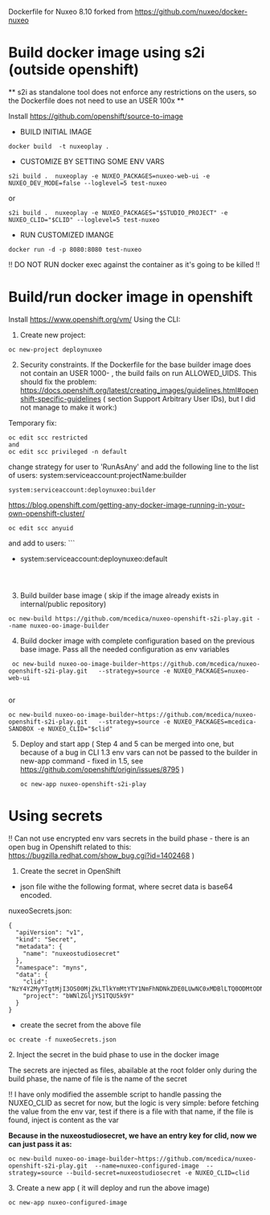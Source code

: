 Dockerfile for Nuxeo 8.10 forked from https://github.com/nuxeo/docker-nuxeo

# Build docker image using s2i (outside openshift)
** s2i as standalone tool does not enforce any restrictions on the users, so the Dockerfile does not need to use an USER 100x **


Install https://github.com/openshift/source-to-image


 
* BUILD INITIAL IMAGE
```
docker build  -t nuxeoplay .
```

*  CUSTOMIZE BY SETTING SOME ENV VARS
```
s2i build .  nuxeoplay -e NUXEO_PACKAGES=nuxeo-web-ui -e NUXEO_DEV_MODE=false --loglevel=5 test-nuxeo
```
or
```
s2i build .  nuxeoplay -e NUXEO_PACKAGES="$STUDIO_PROJECT" -e NUXEO_CLID="$CLID" --loglevel=5 test-nuxeo
```

*  RUN CUSTOMIZED IMANGE
```
docker run -d -p 8080:8080 test-nuxeo
```
!! DO NOT RUN docker exec against the container as it's going to be killed !!


# Build/run docker image in openshift
Install https://www.openshift.org/vm/
Using the CLI:

1. Create new project:

```
oc new-project deploynuxeo
```

2. Security constraints. If the Dockerfile for the base builder image does not contain an USER 1000- , the build fails on run ALLOWED_UIDS. This should fix the problem:
 https://docs.openshift.org/latest/creating_images/guidelines.html#openshift-specific-guidelines  ( section Support Arbitrary User IDs), but I did not manage to make it work:)
 
 Temporary fix:
 ```
 oc edit scc restricted
 and
 oc edit scc privileged -n default
 ```
 change strategy for user to 'RunAsAny' and add the following line to the list of users:
 system:serviceaccount:projectName:builder
 
  ```
  system:serviceaccount:deploynuxeo:builder
  ```
  https://blog.openshift.com/getting-any-docker-image-running-in-your-own-openshift-cluster/
  
   ```
 oc edit scc anyuid
  ```
  
  and add to users:
    ```
  - system:serviceaccount:deploynuxeo:default
    ```
  
  
3. Build builder base image ( skip if the image already exists in internal/public repository)
  ```
  oc new-build https://github.com/mcedica/nuxeo-openshift-s2i-play.git --name nuxeo-oo-image-builder
   ```
   
4. Build docker image with complete configuration based on the previous base image. Pass all the needed configuration as env variables 
  
  ```  
   oc new-build nuxeo-oo-image-builder~https://github.com/mcedica/nuxeo-openshift-s2i-play.git   --strategy=source -e NUXEO_PACKAGES=nuxeo-web-ui
   
   ```
   or
   ```  
   oc new-build nuxeo-oo-image-builder~https://github.com/mcedica/nuxeo-openshift-s2i-play.git   --strategy=source -e NUXEO_PACKAGES=mcedica-SANDBOX -e NUXEO_CLID="$clid"
   
   ```  
5. Deploy and start app ( Step 4 and 5 can be merged into one, but because of a bug in CLI 1.3 env vars can not be passed to the builder in new-app command - fixed in 1.5, see https://github.com/openshift/origin/issues/8795 )
   
   ```
   oc new-app nuxeo-openshift-s2i-play
   ```  
   
# Using secrets 

!! Can not use encrypted env vars secrets in the build phase - there is an open bug in Openshift related to this: https://bugzilla.redhat.com/show_bug.cgi?id=1402468 )

1. Create the secret in OpenShift


- json file withe the following format, where secret data is base64 encoded.
<p>nuxeoSecrets.json:</p>
  
```
{
  "apiVersion": "v1",
  "kind": "Secret",
  "metadata": {
    "name": "nuxeostudiosecret"
  },
  "namespace": "myns",
  "data": {
    "clid": "NzY4Y2MyYTgtMjI3OS00MjZkLTlkYmMtYTY1NmFhNDNkZDE0LUwNC0xMDBlLTQ0ODMtODNmYi1lMjc5YWIzMWQ3MTMNCg==",
    "project": "bWNlZGljYS1TQU5k9Y"
  }
}
```
 
- create the secret from the above file

```
oc create -f nuxeoSecrets.json
``` 


<p>2. Inject the secret in the buid phase to use in the docker image</p>
<p>The secrets are injected as files, abailable at the root folder only during the build phase, the name of file is the name of the secret </p>

!! I have only modified the assemble script to handle passing the NUXEO_CLID as secret for now, but the logic is very simple: before fetching the value from the env var, test if there is a file with that name, if the file is found, inject is content as the var

<b>Because in the nuxeostudiosecret, we have an entry key for clid, now we can just pass it as:  </b>

``` 
oc new-build nuxeo-oo-image-builder~https://github.com/mcedica/nuxeo-openshift-s2i-play.git  --name=nuxeo-configured-image  --strategy=source --build-secret=nuxeostudiosecret -e NUXEO_CLID=clid
``` 

<p>3. Create a new app ( it will deploy and run the above image)</p>

``` 
oc new-app nuxeo-configured-image
```


